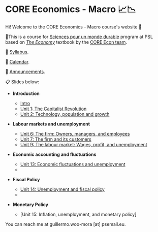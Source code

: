 # CORE Economics - Macro :chart_with_upwards_trend::chart_with_downwards_trend:

Hi! Welcome to the CORE Economics - Macro course's website :wave:

:closed_book:This is a course for [Sciences pour un monde durable](https://psl.eu/formation/sciences-monde-durable) program at PSL based on [*The Economy*](https://www.core-econ.org/the-economy/) textbook by the [CORE Econ team](https://www.core-econ.org/).

:paperclip: [Syllabus](https://github.com/woomora/CORE-econ-macro/blob/master/PSL%202025%20Spring%20%E2%80%93%20CORE%20Econ%20Macro.pdf).

:calendar: [Calendar](https://calendar.google.com/calendar/embed?src=9ee653f58834e758256bdcac717c0b0cef055a83ec6c8a3793cb3387686358a8%40group.calendar.google.com&ctz=Europe%2FParis).

:loudspeaker: [Announcements](https://github.com/woomora/CORE-econ-macro/blob/master/announcements.md).

:clipboard: Slides below:

- **Introduction**

  - [Intro](https://woomora.github.io/CORE-econ-macro/Intro/core-intro.html#1)
  - [Unit 1: The Capitalist Revolution](https://woomora.github.io/CORE-econ-macro/Unit-1/core-unit1.html#1)
  - [Unit 2: Technology, population and growth](https://woomora.github.io/CORE-econ-macro/Unit-2/core-unit2.html#1)

- **Labour markets and unemployment**

  - [Unit 6: The firm: Owners, managers, and employees](https://woomora.github.io/CORE-econ-macro/Unit-6/core-unit6.html#1)
  - [Unit 7: The firm and its customers](https://woomora.github.io/CORE-econ-macro/Unit-7/core-unit7.html#1)
  - [Unit 9: The labour market: Wages, profit, and unemployment](https://woomora.github.io/CORE-econ-macro/Unit-9/core-unit9.html#1)

 <!--- - **Credit markets** - [Unit 10: Banks, money, and the credit market](https://woomora.github.io/CORE-econ-macro/Unit-10/core-unit10.html#1) --->
  
- **Economic accounting and fluctuations**

  - [Unit 13: Economic fluctuations and unemployment](https://woomora.github.io/CORE-econ-macro/Unit-13/core-unit13.html#1)
  - 
- **Fiscal Policy**

  - [Unit 14: Unemployment and fiscal policy](https://woomora.github.io/CORE-econ-macro/Unit-14/core-unit14.html#1)
  - 
- **Monetary Policy**

  - [Unit 15: Inflation, unemployment, and monetary policy]
<!---  (https://woomora.github.io/CORE-econ-macro/Unit-15/core-unit15.html#1) --->

You can reach me at guillermo.woo-mora [at] psemail.eu.
